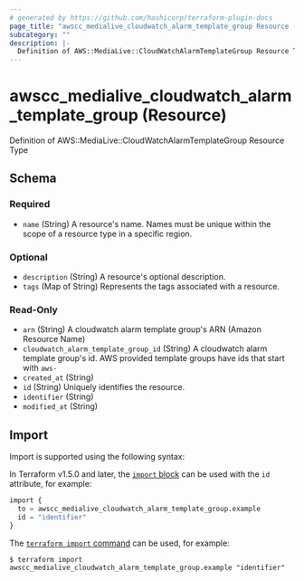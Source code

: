 ```yaml
---
# generated by https://github.com/hashicorp/terraform-plugin-docs
page_title: "awscc_medialive_cloudwatch_alarm_template_group Resource - terraform-provider-awscc"
subcategory: ""
description: |-
  Definition of AWS::MediaLive::CloudWatchAlarmTemplateGroup Resource Type
---
```


# awscc_medialive_cloudwatch_alarm_template_group (Resource)

Definition of AWS::MediaLive::CloudWatchAlarmTemplateGroup Resource Type



<!-- schema generated by tfplugindocs -->
## Schema

### Required

- `name` (String) A resource's name. Names must be unique within the scope of a resource type in a specific region.

### Optional

- `description` (String) A resource's optional description.
- `tags` (Map of String) Represents the tags associated with a resource.

### Read-Only

- `arn` (String) A cloudwatch alarm template group's ARN (Amazon Resource Name)
- `cloudwatch_alarm_template_group_id` (String) A cloudwatch alarm template group's id. AWS provided template groups have ids that start with `aws-`
- `created_at` (String)
- `id` (String) Uniquely identifies the resource.
- `identifier` (String)
- `modified_at` (String)

## Import

Import is supported using the following syntax:

In Terraform v1.5.0 and later, the [`import` block](https://developer.hashicorp.com/terraform/language/import) can be used with the `id` attribute, for example:

```terraform
import {
  to = awscc_medialive_cloudwatch_alarm_template_group.example
  id = "identifier"
}
```

The [`terraform import` command](https://developer.hashicorp.com/terraform/cli/commands/import) can be used, for example:

```shell
$ terraform import awscc_medialive_cloudwatch_alarm_template_group.example "identifier"
```
